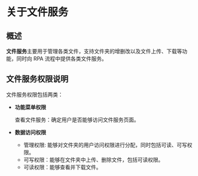 # 关于文件服务

## 概述

**文件服务**主要用于管理各类文件，支持文件夹的增删改以及文件上传、下载等功能，同时向 RPA 流程中提供各类文件服务。

## 文件服务权限说明

文件服务权限包括两类：

- **功能菜单权限**

    查看文件服务：确定用户是否能够访问文件服务页面。

- **数据访问权限**

  - 管理权限: 能够对文件夹的用户访问权限进行分配，同时包括可读、可写权限。
  - 可写权限：能够在文件夹中上传、删除文件，包括可读权限。
  - 可读权限：能够查看并下载文件。
